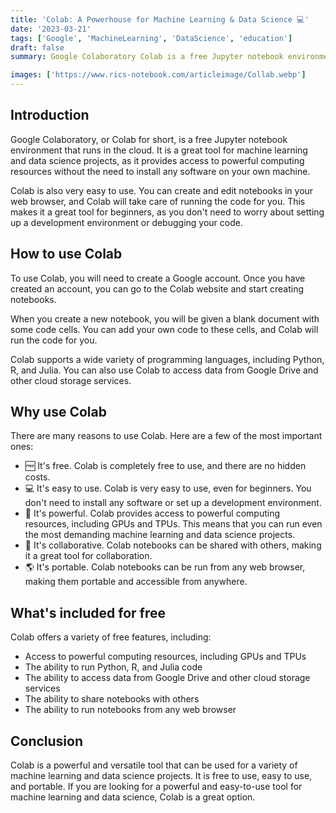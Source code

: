 ```yaml
---
title: 'Colab: A Powerhouse for Machine Learning & Data Science 💻'
date: '2023-03-21'
tags: ['Google', 'MachineLearning', 'DataScience', 'education']
draft: false
summary: Google Colaboratory Colab is a free Jupyter notebook environment that provides access to powerful computing resources for machine learning and data science projects.

images: ['https://www.rics-notebook.com/articleimage/Collab.webp']
---
```


## Introduction

Google Colaboratory, or Colab for short, is a free Jupyter notebook environment
that runs in the cloud. It is a great tool for machine learning and data science
projects, as it provides access to powerful computing resources without the need
to install any software on your own machine.

Colab is also very easy to use. You can create and edit notebooks in your web
browser, and Colab will take care of running the code for you. This makes it a
great tool for beginners, as you don't need to worry about setting up a
development environment or debugging your code.

## How to use Colab

To use Colab, you will need to create a Google account. Once you have created an
account, you can go to the Colab website and start creating notebooks.

When you create a new notebook, you will be given a blank document with some
code cells. You can add your own code to these cells, and Colab will run the
code for you.

Colab supports a wide variety of programming languages, including Python, R, and
Julia. You can also use Colab to access data from Google Drive and other cloud
storage services.

## Why use Colab

There are many reasons to use Colab. Here are a few of the most important ones:

- 🆓 It's free. Colab is completely free to use, and there are no hidden costs.
- 💻 It's easy to use. Colab is very easy to use, even for beginners. You don't
  need to install any software or set up a development environment.
- 🚀 It's powerful. Colab provides access to powerful computing resources,
  including GPUs and TPUs. This means that you can run even the most demanding
  machine learning and data science projects.
- 🤝 It's collaborative. Colab notebooks can be shared with others, making it a
  great tool for collaboration.
- 🌎 It's portable. Colab notebooks can be run from any web browser, making them
  portable and accessible from anywhere.

## What's included for free

Colab offers a variety of free features, including:

- Access to powerful computing resources, including GPUs and TPUs
- The ability to run Python, R, and Julia code
- The ability to access data from Google Drive and other cloud storage services
- The ability to share notebooks with others
- The ability to run notebooks from any web browser

## Conclusion

Colab is a powerful and versatile tool that can be used for a variety of machine
learning and data science projects. It is free to use, easy to use, and
portable. If you are looking for a powerful and easy-to-use tool for machine
learning and data science, Colab is a great option.
